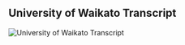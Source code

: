 ## University of Waikato Transcript

![University of Waikato Transcript](<embed src="https://winterishere.github.io/resume.pdf" width="100%" height="850px"/>)
